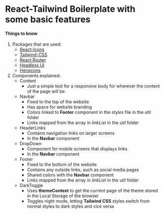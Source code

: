 # React-Tailwind Boilerplate with some basic features

#### Things to know
1. Packages that are used: 
    * [React-Icons](https://react-icons.github.io/react-icons)
    * [Tailwind-CSS](https://tailwindcss.com/docs/guides/create-react-app)
    * [React Router](https://github.com/ReactTraining/react-router)
    * [Headless UI](https://headlessui.dev/)
    * [Heroicons](https://heroicons.com/)
2. Components explained: 
    * Content
        * Just a simple test for a responsive body for wherever the content of the page will be
    * Navbar
        * Fixed to the top of the website
        * Has space for website branding
        * Colors linked to **Footer** component in the *styles* file in the *util* folder
        * Links mapped from the array in *linkList* in the *util* folder
    * HeaderLinks
        * Contains navigation links on larger screens
        * In the **Navbar** component
    * DropDown
        * Component for mobile screens that displays links
        * In the **Navbar** component
    * Footer
        * Fixed to the bottom of the website
        * Contains any outside links, such as social media pages
        * Shared colors with the **Navbar** component
        * Links mapped from the array in *linkList* in the *util* folder
    * DarkToggle
        * Uses **themeContext** to get the current page of the theme stored in the Local Storage of the browser
        * Toggles night mode, letting **Tailwind CSS** styles switch from normal styles to dark styles and vice versa 
